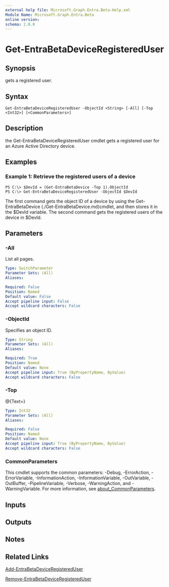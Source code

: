 ```yaml
---
external help file: Microsoft.Graph.Entra.Beta-Help.xml
Module Name: Microsoft.Graph.Entra.Beta
online version:
schema: 2.0.0
---
```


# Get-EntraBetaDeviceRegisteredUser

## Synopsis
gets a registered user.

## Syntax

```
Get-EntraBetaDeviceRegisteredUser -ObjectId <String> [-All] [-Top <Int32>] [<CommonParameters>]
```

## Description
the Get-EntraBetaDeviceRegisteredUser cmdlet gets a registered user for an Azure Active Directory device.

## Examples

### Example 1: Retrieve the registered users of a device
```
PS C:\> $DevId = (Get-EntraBetaDevice -Top 1).ObjectId
PS C:\> Get-EntraBetaDeviceRegisteredUser -ObjectId $DevId
```

The first command gets the object ID of a device by using the Get-EntraBetaDevice (./Get-EntraBetaDevice.md)cmdlet, and then stores it in the $DevId variable.
The second command gets the registered users of the device in $DevId.

## Parameters

### -All
List all pages.

```yaml
Type: SwitchParameter
Parameter Sets: (All)
Aliases:

Required: False
Position: Named
Default value: False
Accept pipeline input: False
Accept wildcard characters: False
```

### -ObjectId
Specifies an object ID.

```yaml
Type: String
Parameter Sets: (All)
Aliases:

Required: True
Position: Named
Default value: None
Accept pipeline input: True (ByPropertyName, ByValue)
Accept wildcard characters: False
```

### -Top
@{Text=}

```yaml
Type: Int32
Parameter Sets: (All)
Aliases:

Required: False
Position: Named
Default value: None
Accept pipeline input: True (ByPropertyName, ByValue)
Accept wildcard characters: False
```

### CommonParameters
This cmdlet supports the common parameters: -Debug, -ErrorAction, -ErrorVariable, -InformationAction, -InformationVariable, -OutVariable, -OutBuffer, -PipelineVariable, -Verbose, -WarningAction, and -WarningVariable. For more information, see [about_CommonParameters](https://go.microsoft.com/fwlink/?LinkID=113216).

## Inputs

## Outputs

## Notes

## Related Links

[Add-EntraBetaDeviceRegisteredUser]()

[Remove-EntraBetaDeviceRegisteredUser]()

